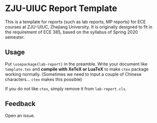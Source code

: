 # ZJU-UIUC Report Template

This is a template for reports (such as lab reports, MP reports) for ECE courses at ZJU-UIUC, Zhejiang University. It is originally designed to fit in the requirement of ECE 385, based on the syllabus of Spring 2020 semester.

## Usage

Put `\usepackage{lab-report}` in the preamble. Write your document like `template.tex` and **compile with XeTeX or LuaTeX** to make `ctex` package working normally. (Sometimes we need to input a couple of Chinese characters… `ctex` makes this possible)

If you do not like `ctex`, simply remove it from `lab-report.cls`.

## Feedback

Open an issue.
